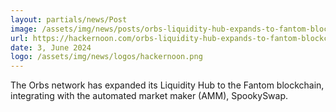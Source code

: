 ```yaml
---
layout: partials/news/Post
image: /assets/img/news/posts/orbs-liquidity-hub-expands-to-fantom-blockchain-integrates-with-spookyswap.jpg
url: https://hackernoon.com/orbs-liquidity-hub-expands-to-fantom-blockchain-integrates-with-spookyswap
date: 3, June 2024
logo: /assets/img/news/logos/hackernoon.png
---
```


The Orbs network has expanded its Liquidity Hub to the Fantom blockchain, integrating with the automated market maker (AMM), SpookySwap.
